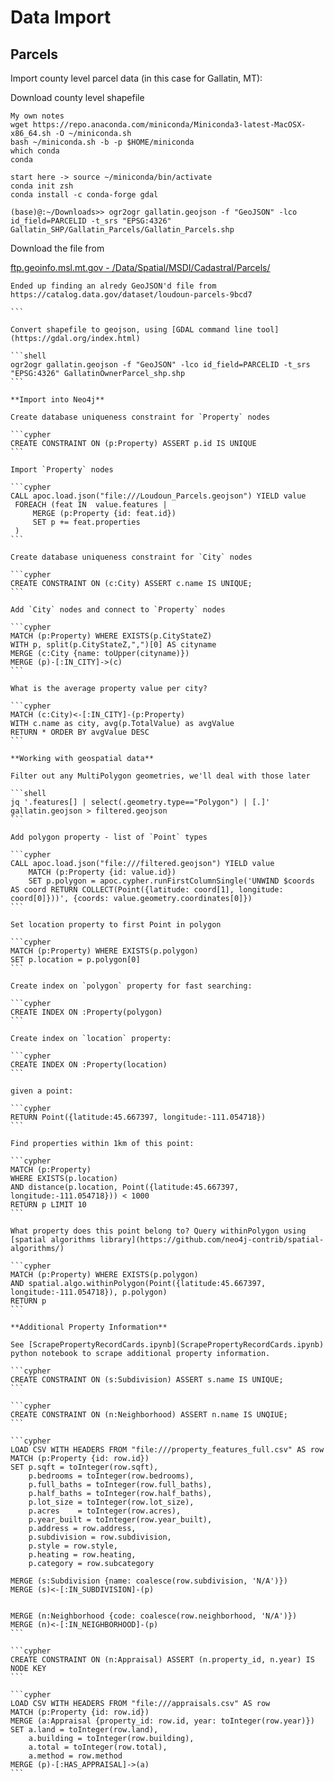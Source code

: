 # Data Import

## Parcels

Import county level parcel data (in this case for Gallatin, MT):

Download county level shapefile

```shell
My own notes
wget https://repo.anaconda.com/miniconda/Miniconda3-latest-MacOSX-x86_64.sh -O ~/miniconda.sh
bash ~/miniconda.sh -b -p $HOME/miniconda
which conda
conda

start here -> source ~/miniconda/bin/activate
conda init zsh
conda install -c conda-forge gdal

(base)@:~/Downloads>> ogr2ogr gallatin.geojson -f "GeoJSON" -lco id_field=PARCELID -t_srs "EPSG:4326" Gallatin_SHP/Gallatin_Parcels/Gallatin_Parcels.shp
```
Download the file from 

[ftp.geoinfo.msl.mt.gov - /Data/Spatial/MSDI/Cadastral/Parcels/](http://ftp.geoinfo.msl.mt.gov/Data/Spatial/MSDI/Cadastral/Parcels/)    
``````
Ended up finding an alredy GeoJSON'd file from 
https://catalog.data.gov/dataset/loudoun-parcels-9bcd7

```

Convert shapefile to geojson, using [GDAL command line tool](https://gdal.org/index.html)

```shell
ogr2ogr gallatin.geojson -f "GeoJSON" -lco id_field=PARCELID -t_srs "EPSG:4326" GallatinOwnerParcel_shp.shp
```

**Import into Neo4j**

Create database uniqueness constraint for `Property` nodes

```cypher
CREATE CONSTRAINT ON (p:Property) ASSERT p.id IS UNIQUE
```

Import `Property` nodes

```cypher
CALL apoc.load.json("file:///Loudoun_Parcels.geojson") YIELD value
 FOREACH (feat IN  value.features |
     MERGE (p:Property {id: feat.id})
     SET p += feat.properties
 )
```

Create database uniqueness constraint for `City` nodes

```cypher
CREATE CONSTRAINT ON (c:City) ASSERT c.name IS UNIQUE;
```

Add `City` nodes and connect to `Property` nodes

```cypher
MATCH (p:Property) WHERE EXISTS(p.CityStateZ)
WITH p, split(p.CityStateZ,",")[0] AS cityname
MERGE (c:City {name: toUpper(cityname)})
MERGE (p)-[:IN_CITY]->(c)
```

What is the average property value per city?

```cypher
MATCH (c:City)<-[:IN_CITY]-(p:Property)
WITH c.name as city, avg(p.TotalValue) as avgValue
RETURN * ORDER BY avgValue DESC
```

**Working with geospatial data**

Filter out any MultiPolygon geometries, we'll deal with those later

```shell
jq '.features[] | select(.geometry.type=="Polygon") | [.]' gallatin.geojson > filtered.geojson
```

Add polygon property - list of `Point` types

```cypher
CALL apoc.load.json("file:///filtered.geojson") YIELD value
    MATCH (p:Property {id: value.id})
    SET p.polygon = apoc.cypher.runFirstColumnSingle('UNWIND $coords AS coord RETURN COLLECT(Point({latitude: coord[1], longitude: coord[0]}))', {coords: value.geometry.coordinates[0]})
```

Set location property to first Point in polygon

```cypher
MATCH (p:Property) WHERE EXISTS(p.polygon)
SET p.location = p.polygon[0]
```

Create index on `polygon` property for fast searching:

```cypher
CREATE INDEX ON :Property(polygon)
```

Create index on `location` property:

```cypher
CREATE INDEX ON :Property(location)
```

given a point:

```cypher
RETURN Point({latitude:45.667397, longitude:-111.054718})
```

Find properties within 1km of this point:

```cypher
MATCH (p:Property)
WHERE EXISTS(p.location)
AND distance(p.location, Point({latitude:45.667397, longitude:-111.054718})) < 1000
RETURN p LIMIT 10
```

What property does this point belong to? Query withinPolygon using [spatial algorithms library](https://github.com/neo4j-contrib/spatial-algorithms/)

```cypher
MATCH (p:Property) WHERE EXISTS(p.polygon)
AND spatial.algo.withinPolygon(Point({latitude:45.667397, longitude:-111.054718}), p.polygon)
RETURN p
```

**Additional Property Information**

See [ScrapePropertyRecordCards.ipynb](ScrapePropertyRecordCards.ipynb) python notebook to scrape additional property information.

```cypher
CREATE CONSTRAINT ON (s:Subdivision) ASSERT s.name IS UNIQUE;
```

```cypher
CREATE CONSTRAINT ON (n:Neighborhood) ASSERT n.name IS UNQIUE;
```

```cypher
LOAD CSV WITH HEADERS FROM "file:///property_features_full.csv" AS row
MATCH (p:Property {id: row.id})
SET p.sqft = toInteger(row.sqft),
    p.bedrooms = toInteger(row.bedrooms),
    p.full_baths = toInteger(row.full_baths),
    p.half_baths = toInteger(row.half_baths),
    p.lot_size = toInteger(row.lot_size),
    p.acres    = toInteger(row.acres),
    p.year_built = toInteger(row.year_built),
    p.address = row.address,
    p.subdivision = row.subdivision,
    p.style = row.style,
    p.heating = row.heating,
    p.category = row.subcategory

MERGE (s:Subdivision {name: coalesce(row.subdivision, 'N/A')})
MERGE (s)<-[:IN_SUBDIVISION]-(p)


MERGE (n:Neighborhood {code: coalesce(row.neighborhood, 'N/A')})
MERGE (n)<-[:IN_NEIGHBORHOOD]-(p)
```

```cypher
CREATE CONSTRAINT ON (n:Appraisal) ASSERT (n.property_id, n.year) IS NODE KEY
```

```cypher
LOAD CSV WITH HEADERS FROM "file:///appraisals.csv" AS row
MATCH (p:Property {id: row.id})
MERGE (a:Appraisal {property_id: row.id, year: toInteger(row.year)})
SET a.land = toInteger(row.land),
    a.building = toInteger(row.building),
    a.total = toInteger(row.total),
    a.method = row.method
MERGE (p)-[:HAS_APPRAISAL]->(a)
```